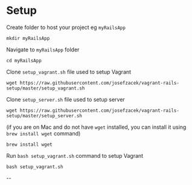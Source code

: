 # Setup
Create folder to host your project eg `myRailsApp`

    mkdir myRailsApp

Navigate to `myRailsApp` folder

    cd myRailsApp

Clone `setup_vagrant.sh` file used to setup Vagrant

    wget https://raw.githubusercontent.com/josefzacek/vagrant-rails-setup/master/setup_vagrant.sh

Clone `setup_server.sh` file used to setup server

    wget https://raw.githubusercontent.com/josefzacek/vagrant-rails-setup/master/setup_server.sh

(if you are on Mac and do not have `wget` installed, you can install it using `brew install wget` command)

    brew install wget

Run `bash setup_vagrant.sh` command to setup Vagrant

    bash setup_vagrant.sh

--
